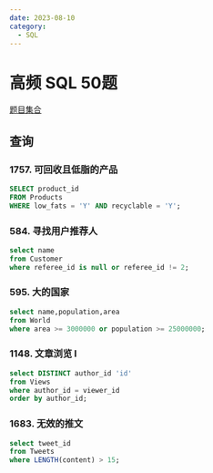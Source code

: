 ```yaml
---
date: 2023-08-10
category: 
  - SQL
---
```


# 高频 SQL 50题

[题目集合](https://leetcode.cn/studyplan/sql-free-50/)

## 查询

### 1757. 可回收且低脂的产品

<Badge text="简单" type="tip" vertical="middle" />

```sql
SELECT product_id
FROM Products
WHERE low_fats = 'Y' AND recyclable = 'Y';
```

### 584. 寻找用户推荐人

<Badge text="简单" type="tip" vertical="middle" />

```sql
select name 
from Customer 
where referee_id is null or referee_id != 2;
```

### 595. 大的国家

<Badge text="简单" type="tip" vertical="middle" />

```sql
select name,population,area 
from World 
where area >= 3000000 or population >= 25000000;
```

### 1148. 文章浏览 I

<Badge text="简单" type="tip" vertical="middle" />

```sql
select DISTINCT author_id 'id' 
from Views 
where author_id = viewer_id 
order by author_id;
```

### 1683. 无效的推文


<Badge text="简单" type="tip" vertical="middle" />

```sql
select tweet_id 
from Tweets 
where LENGTH(content) > 15;
```


